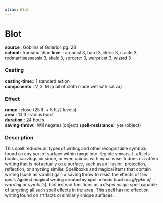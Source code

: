 ```yaml
---
alias: Blot
---
```


# Blot 

**source**:: Goblins of Golarion pg. 28  
**school**:: transmutation
**level**:: arcanist 3, bard 3, cleric 3, oracle 3, redmantisassassin 3, skald 3, sorcerer 3, warpriest 3, wizard 3

### Casting 

**casting-time**:: 1 standard action  
**components**:: V, S, M (a bit of cloth made wet with saliva)

### Effect 

**range**:: close (25 ft. + 5 ft./2 levels)  
**area**:: 10 ft.-radius burst  
**duration**:: 24 hours  
**saving-throw**:: Will negates (object)
**spell-resistance**:: yes (object)

### Description 

This spell reduces all types of writing and other recognizable symbols found on any sort of surface within range into illegible smears. It affects books, carvings on stone, or even tattoos with equal ease. It does not affect writing that is not actually on a surface, such as an illusion, projection, reflection, or anything similar. Spellbooks and magical items that contain writing (such as scrolls) gain a saving throw to resist the effects of this spell. Against magical writing created by spell effects (such as *glyphs of warding* or *symbols*), blot instead functions as a *dispel magic* spell capable of targeting all such spell effects in the area. This spell has no effect on writing found on artifacts or similarly unique surfaces.

